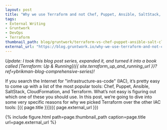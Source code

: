 ```yaml
---
layout: post
title: "Why we use Terraform and not Chef, Puppet, Ansible, SaltStack, or CloudFormation"
tags:
- External Writing
- Gruntwork
- DevOps
- Terraform
thumbnail_path: blog/gruntwork/terraform-vs-chef-puppet-ansible-salt-cloudformation.png
external_url: "https://blog.gruntwork.io/why-we-use-terraform-and-not-chef-puppet-ansible-saltstack-or-cloudformation-7989dad2865c"
---
```


*Update: I took this blog post series, expanded it, and turned it into a book called 
[Terraform: Up & Running]({{ site.terraform_up_and_running_url }}?ref=ybrikman-blog-comprehensive-series)!*

If you search the Internet for "infrastructure-as-code" (IAC), it’s pretty easy to come up with a list of the most
popular tools: Chef, Puppet, Ansible, SaltStack, CloudFormation, and Terraform. What’s not easy is figuring out which
one of these you should use. In this post, we’re going to dive into some very specific reasons for why we picked
Terraform over the other IAC tools:
[{{ page.title }}]({{ page.external_url }})

{% include figure.html path=page.thumbnail_path caption=page.title url=page.external_url %}
